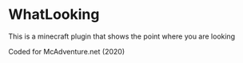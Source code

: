 # WhatLooking
This is a minecraft plugin that shows the point where you are looking

Coded for McAdventure.net (2020)
